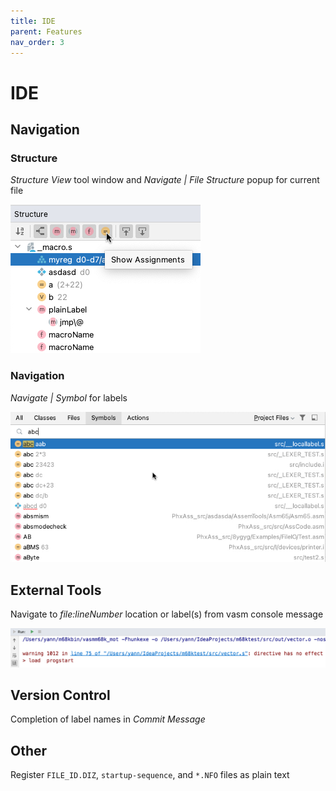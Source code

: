 ```yaml
---
title: IDE
parent: Features
nav_order: 3
---
```


# IDE

## Navigation

### Structure

*Structure View* tool window and *Navigate \| File Structure* popup for current file

![Structure tool window](../assets/ide/structure_toolwindow.png)

### Navigation

*Navigate \| Symbol* for labels

![Goto symbol](../assets/ide/goto_symbol.png)

## External Tools

Navigate to _file:lineNumber_ location or label(s) from vasm console message
                     
![vasm navigation](../assets/ide/vasm_navigation.png)

## Version Control

Completion of label names in _Commit Message_

## Other

Register `FILE_ID.DIZ`, `startup-sequence`, and `*.NFO` files as plain text

